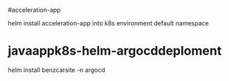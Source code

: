 #acceleration-app 

helm install acceleration-app into k8s environment default namespace 


# javaappk8s-helm-argocddeploment
helm install benzcarsite -n argocd
